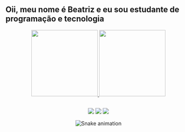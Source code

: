 ## Oii, meu nome é Beatriz e eu sou estudante de programação e tecnologia

 <div align="center">
 <a href="https://github.com/beaferreira">
 <img height="180em" src="https://github-readme-stats.vercel.app/api?username=beaferreira&show_icons=true&theme=dracula&include_all_commits=true&count_private=true"/>
 <img height="180em" src="https://github-readme-stats.vercel.app/api/top-langs/?username=beaferreira&layout=compact&langs_count=7&theme=dracula"/>
 </div>

 ##
  
  <div align="center">
    <a href="https://www.instagram.com/beatrizferreirz/" target="_blank"><img src="https://img.shields.io/badge/-Instagram-%23E4405F?style=for-the-badge&logo=instagram&logoColor=white" target="_blank"></a>
    <a href = "mailto:beatrizferreirafsilva@gmail.com"><img src="https://img.shields.io/badge/-Gmail-%23333?style=for-the-badge&logo=gmail&logoColor=white" target="_blank"></a>
    <a href="https://www.linkedin.com/in/beatriz-ferreira-da-silva-8203b1215/" target="_blank"><img src="https://img.shields.io/badge/-LinkedIn-%230077B5?style=for-the-badge&logo=linkedin&logoColor=white" target="_blank"></a> 
   
   ![Snake animation](https://github.com/beaferreira/beaferreira/blob/output/github-contribution-grid-snake.svg)
   
 
 </div>
